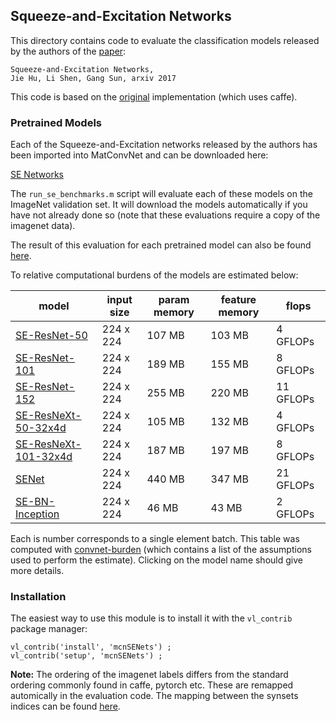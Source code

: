 Squeeze-and-Excitation Networks
---

This directory contains code to evaluate the classification models released by
the authors of the [paper](https://arxiv.org/abs/1709.01507):

```
Squeeze-and-Excitation Networks, 
Jie Hu, Li Shen, Gang Sun, arxiv 2017
```

This code is based on the [original](https://github.com/hujie-frank/SENet) 
implementation (which uses caffe).

### Pretrained Models

Each of the Squeeze-and-Excitation networks released by the authors has been imported into MatConvNet and can be downloaded here:

[SE Networks](http://www.robots.ox.ac.uk/~albanie/models.html#se-models)

The `run_se_benchmarks.m` script will evaluate each of these models on the ImageNet validation set. It will download the models automatically if you have not already done so (note that these evaluations require a copy of the imagenet data).  

The result of this evaluation for each pretrained model can also be found [here](http://www.robots.ox.ac.uk/~albanie/models.html#se-models). 

To relative computational burdens of the models are estimated below:


| model | input size | param memory | feature memory | flops |
|-------|------------|--------------|----------------|-------|
| [SE-ResNet-50](reports/SE-ResNet-50.md) | 224 x 224 | 107 MB | 103 MB | 4 GFLOPs|
| [SE-ResNet-101](reports/SE-ResNet-101.md) | 224 x 224 | 189 MB | 155 MB | 8 GFLOPs|
| [SE-ResNet-152](reports/SE-ResNet-152.md) | 224 x 224 | 255 MB | 220 MB | 11 GFLOPs|
| [SE-ResNeXt-50-32x4d](reports/SE-ResNeXt-50-32x4d.md) | 224 x 224 | 105 MB | 132 MB | 4 GFLOPs|
| [SE-ResNeXt-101-32x4d](reports/SE-ResNeXt-101-32x4d.md) | 224 x 224 | 187 MB | 197 MB | 8 GFLOPs|
| [SENet](reports/SENet.md) | 224 x 224 | 440 MB | 347 MB | 21 GFLOPs|
| [SE-BN-Inception](reports/SE-BN-Inception.md) | 224 x 224 | 46 MB | 43 MB | 2 GFLOPs|


Each is number corresponds to a single element batch. This table was computed
with [convnet-burden](https://github.com/albanie/convnet-burden) (which contains a list of the assumptions used to perform
the estimate). Clicking on the model name should give more details.


### Installation

The easiest way to use this module is to install it with the `vl_contrib` 
package manager:

```
vl_contrib('install', 'mcnSENets') ;
vl_contrib('setup', 'mcnSENets') ;
```

**Note:** The ordering of the imagenet labels differs from the standard ordering commonly found in caffe, pytorch etc.  These are remapped automically in the evaluation code.  The mapping between the synsets indices can be found [here](misc/label_map.txt).
